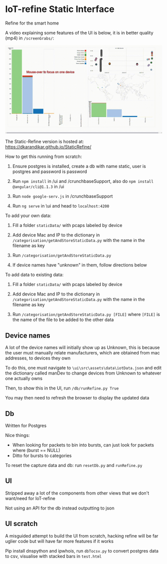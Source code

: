 # IoT-refine Static Interface
Refine for the smart home

A video explaining some features of the UI is below, it is in better quality (mp4) in `/screenGrabs/`:

![IoT Refine Showcase](screenGrabs/IoTRefineShowcase.gif?raw=true "IoT Refine Showcase")

The Static-Refine version is hosted at: https://dkarandikar.github.io/StaticRefine/

How to get this running from scratch:

1. Ensure postgres is installed, create a db with name static, user is postgres and password is password

2. Run `npm install` in /ui and /crunchbaseSupport, also do `npm install @angular/cli@1.1.3` in /ui

3. Run `node google-serv.js` in /crunchbaseSupport

4. Run `ng serve` in \ui and head to `localhost:4200`

To add your own data: 

1. Fill a folder `staticData/` with pcaps labeled by device 

2. Add device Mac and IP to the dictionary in `/categorisation/getAndStoreStaticData.py` with the name in the filename as key

3. Run `/categorisation/getAndStoreStaticData.py`

4. If device names have "unknown" in them, follow directions below 

To add data to existing data:

1. Fill a folder `staticData/` with pcaps labeled by device 

2. Add device Mac and IP to the dictionary in `/categorisation/getAndStoreStaticData.py` with the name in the filename as key

3. Run `/categorisation/getAndStoreStaticData.py [FILE]` where `[FILE]` is the name of the file to be added to the other data 


## Device names

A lot of the device names will initially show up as Unknown, this is because the user must manually relate manufacturers, which are obtained from mac addresses, to devices they own

To do this, one must navigate to `\ui\src\assets\data\iotData.json` and edit the dictionary called manDev to change devices from Unknown to whatever one actually owns 

Then, to show this in the UI, run `/db/runRefine.py True`

You may then need to refresh the browser to display the updated data 

## Db

Written for Postgres

Nice things:
* When looking for packets to bin into bursts, can just look for packets where (burst == NULL)
* Ditto for bursts to categories

To reset the capture data and db:
run `resetDb.py` and `runRefine.py`

## UI

Stripped away a lot of the components from other views that we don't want/need for IoT-refine

Not using an API for the db instead outputting to json

## UI scratch

A misguided attempt to build the UI from scratch, hacking refine will be far uglier code but will have far more features if it works 

Pip install dnspython and ipwhois, run `dbTocsv.py` to convert postgres data to csv, visualise with stacked bars in `test.html`

